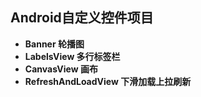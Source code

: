## Android自定义控件项目
+ **Banner 轮播图**
+ **LabelsView 多行标签栏**
+ **CanvasView 画布**
+ **RefreshAndLoadView 下滑加载上拉刷新**


